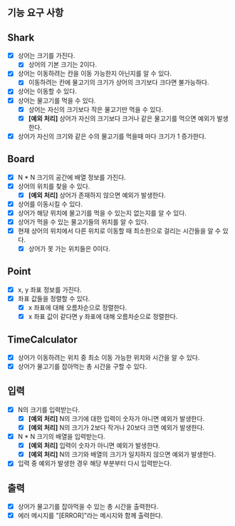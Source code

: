 ## 기능 요구 사항

## Shark
- [x] 상어는 크기를 가진다.
  - [x] 상어의 기본 크기는 2이다.
- [x] 상어는 이동하려는 칸을 이동 가능한지 아닌지를 알 수 있다.
  - [x] 이동하려는 칸에 물고기의 크기가 상어의 크기보다 크다면 불가능하다.
- [x] 상어는 이동할 수 있다.
- [x] 상어는 물고기를 먹을 수 있다.
  - [x] 상어는 자신의 크기보다 작은 물고기만 먹을 수 있다.
  - [x] **[예외 처리]** 상어가 자신의 크기보다 크거나 같은 물고기를 먹으면 예외가 발생한다.
- [x] 상어가 자신의 크기와 같은 수의 물고기를 먹을때 마다 크기가 1 증가한다.

## Board
- [x] N * N 크기의 공간에 배열 정보를 가진다.
- [x] 상어의 위치를 찾을 수 있다.
  - [x] **[예외 처리]** 상어가 존재하지 않으면 예외가 발생한다.
- [x] 상어를 이동시킬 수 있다.
- [x] 상어가 해당 위치에 물고기를 먹을 수 있는지 없는지를 알 수 있다.
- [x] 상어가 먹을 수 있는 물고기들의 위치를 알 수 있다.
- [x] 현재 상어의 위치에서 다른 위치로 이동할 때 최소한으로 걸리는 시간들을 알 수 있다.
  - [x] 상어가 못 가는 위치들은 0이다.

## Point
- [x] x, y 좌표 정보를 가진다.
- [x] 좌표 값들을 정렬할 수 있다.
  - [x] x 좌표에 대해 오름차순으로 정렬한다.
  - [x] x 좌표 값이 같다면 y 좌표에 대해 오름차순으로 정렬한다.

## TimeCalculator
- [x] 상어가 이동하려는 위치 중 최소 이동 가능한 위치와 시간을 알 수 있다.
- [x] 상어가 물고기를 잡아먹는 총 시간을 구할 수 있다.

## 입력
- [x] N의 크기를 입력받는다.
  - [x] **[예외 처리]** N의 크기에 대한 입력이 숫자가 아니면 예외가 발생한다.
  - [x] **[예외 처리]** N의 크기가 2보다 작거나 20보다 크면 예외가 발생한다.
- [x] N * N 크기의 배열을 입력받는다.
  - [x] **[예외 처리]** 입력이 숫자가 아니면 예외가 발생한다.
  - [x] **[예외 처리]** N의 크기와 배열의 크기가 일치하지 않으면 예외가 발생한다.
- [x] 입력 중 예외가 발생한 경우 해당 부분부터 다시 입력받는다.

## 출력
- [x] 상어가 물고기를 잡아먹을 수 있는 총 시간을 출력한다. 
- [x] 에러 메시지를 "[ERROR]"라는 메시지와 함께 출력한다.